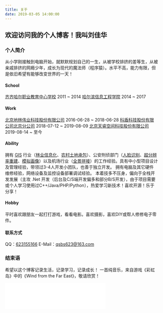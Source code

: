 ```yaml
---
title: 关于
date: 2019-03-05 14:00:00
---
```

<style>
.content-wrap {
    background: #fff;
    margin-bottom: 20px;
    padding: 20px;
}
</style>

## 欢迎访问我的个人博客！我叫刘佳华
### 个人简介
从小学刚接触到电脑开始，就默默规划自己的一生，从被学校排挤的差等生，从被亲戚排挤的网瘾少年，成长为现代的魔法师（程序猿）。水平不高，能力有限，但是依旧希望有能够改变世界的一天！
#### School
[齐齐哈尔职业教育中心学校](http://www.qzjzx.com/) 2011 ~ 2014
[哈尔滨信息工程学院](http://www.hxci.com.cn/) 2014 ~ 2017
#### Work
[北京地林伟业科技股份有限公司](http://www.forestar.com.cn/) 2016-06-28 ~ 2018-06-28
[科盾科技股份有限公司北京分公司](http://www.kedun.com/) 2018-07-12 ~ 2019-08-09
[北京天睿空间科技股份有限公司](http://www.iseetech.com.cn) 2019-08-14 ~ 至今
#### Ability
拥有 [GIS](https://baike.baidu.com/item/%E5%9C%B0%E7%90%86%E4%BF%A1%E6%81%AF%E7%B3%BB%E7%BB%9F/171830?fromtitle=GIS&fromid=31541&fr=aladdin) 行业（[林业信息化](https://baike.baidu.com/item/%E6%9E%97%E4%B8%9A%E4%BF%A1%E6%81%AF%E5%8C%96/2504043?fr=aladdin)、[农村土地承包](https://baike.baidu.com/item/%E5%86%9C%E6%9D%91%E5%9C%9F%E5%9C%B0%E6%89%BF%E5%8C%85/9973496?fr=aladdin)）、公安刑侦部门（[人脸识别](https://baike.baidu.com/item/%E4%BA%BA%E8%84%B8%E8%AF%86%E5%88%AB/4463435?fr=aladdin)、[超分辨率重建](https://baike.baidu.com/item/%E5%9B%BE%E5%83%8F%E8%B6%85%E5%88%86%E8%BE%A8%E7%8E%87/1608635)、[模拟画像](https://baike.baidu.com/item/%E6%A8%A1%E6%8B%9F%E7%94%BB%E5%83%8F/5341100?fr=aladdin)）以及机场行业（[全景拼接](https://baike.baidu.com/item/%E5%85%A8%E6%99%AF/7365702?fr=aladdin)）的工作经验。具有中小型项目设计及管理经验，带领过3-4人开发小团队，也善于独立开发。
拥有电脑及其它硬件维修经验，网络设备及监控设备部署调试经验。
本着技多不压身，偏向于全栈开发发展（主攻 .Net 开发（后台及C/S端开发偏多和部分B/S开发），由于项目需要或个人学习使用过C++/Java/PHP/Python），热爱学习新技术！喜欢开源！乐于分享！
#### Hobby
平时喜欢跟朋友一起打打游戏，看看电影。喜欢摄影，喜欢DIY或帮人修修电子零件。
#### 联系方式
QQ：[623155166](http://wpa.qq.com/msgrd?v=3&uin=623155166&site=qq&menu=yes)
E-Mail：qsbs623@163.com
### 结束语
希望以这个博客记录生活，记录学习，记录成长！
一首纯音乐，来自游戏《彩虹岛》中的《Wind from the Far East》，敬请欣赏！

<iframe frameborder="no" border="0" marginwidth="0" marginheight="0" width="330" height="86" src="//music.163.com/outchain/player?type=2&id=28445602&auto=1&height=66"></iframe>